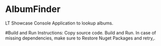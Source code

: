 # AlbumFinder
LT Showcase Console Application to lookup albums. 


#Build and Run Instructions:
Copy source code.
Build and Run.
In case of missing dependencies, make sure to Restore Nuget Packages and retry,.